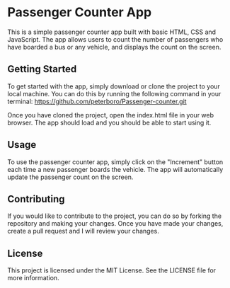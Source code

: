 # Passenger Counter App
This is a simple passenger counter app built with basic HTML, CSS and JavaScript. The app allows users to count the number of passengers who have boarded a bus or any vehicle, and displays the count on the screen.

## Getting Started
To get started with the app, simply download or clone the project to your local machine. You can do this by running the following command in your terminal:
https://github.com/peterboro/Passenger-counter.git

Once you have cloned the project, open the index.html file in your web browser. The app should load and you should be able to start using it.

## Usage
To use the passenger counter app, simply click on the "Increment" button each time a new passenger boards the vehicle. The app will automatically update the passenger count on the screen.

## Contributing
If you would like to contribute to the project, you can do so by forking the repository and making your changes. Once you have made your changes, create a pull request and I will review your changes.

## License
This project is licensed under the MIT License. See the LICENSE file for more information.
